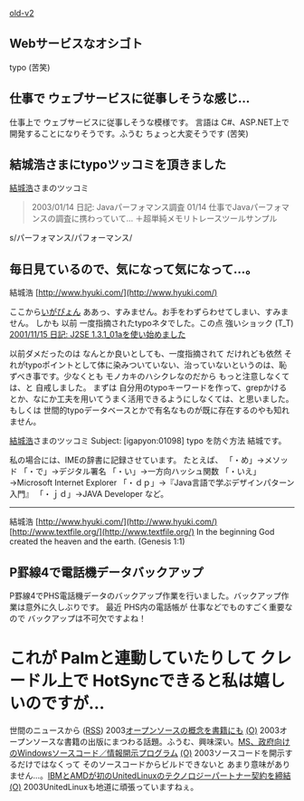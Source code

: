 [old-v2](ig030119-orig.html)

## Webサービスなオシゴト

typo (苦笑)






## 仕事で ウェブサービスに従事しそうな感じ…


仕事上で ウェブサービスに従事しそうな模様です。
言語は C#、ASP.NET上で開発することになりそうです。ふうむ ちょっと大変そうです
(苦笑)

## 結城浩さまにtypoツッコミを頂きました


[結城浩](http://www.hyuki.com/)さまのツッコミ

> 2003/01/14 日記: Javaパーフォマンス調査 01/14
> 仕事でJavaパーフォマンスの調査に携わっていて… ＋超単純メモリトレースツールサンプル

s/パーフォマンス/パフォーマンス/

毎日見ているので、気になって気になって…。
----
結城浩 [http://www.hyuki.com/](http://www.hyuki.com/)


ここから[いがぴょん](http://www.igapyon.jp/igapyon/diary/memo/memoigapyon.html)
ああっ、すみません。お手をわずらわせてしまい、すみません。
しかも 以前 一度指摘されたtypoネタでした。この点 強いショック (T_T)
[2001/11/15 日記: J2SE 1.3.1_01aを使い始めました](ig011115.html)


以前ダメだったのは なんとか良いとしても、一度指摘されて だけれども依然
それがtypoポイントとして体に染みついていない、治っていないというのは、恥ずべき事です。少なくとも
モノカキのハシクレなのだから もっと注意しなくては、と 自戒しました。
まずは 自分用のtypoキーワードを作って、grepかけるとか、なにか工夫を用いてうまく活用できるようにしなくては、と思いました。もしくは
世間的typoデータベースとかで有名なものが既に存在するのやも知れません。


[結城浩](http://www.hyuki.com/)さまのツッコミ
Subject:  [igapyon:01098] typo を防ぐ方法
結城です。

私の場合には、IMEの辞書に記録させています。
たとえば、
「・め」→メソッド
「・で」→デジタル署名
「・い」→一方向ハッシュ関数
「・いえ」→Microsoft Internet Explorer
「・ｄｐ」→『Java言語で学ぶデザインパターン入門』
「・ｊｄ」→JAVA Developer
など。

----
結城浩 [http://www.hyuki.com/](http://www.hyuki.com/)
[http://www.textfile.org/](http://www.textfile.org/)
In the beginning God created the heaven and the earth. (Genesis 1:1)


## P罫線4で電話機データバックアップ


P罫線4でPHS電話機データのバックアップ作業を行いました。バックアップ作業は意外に久しぶりです。
最近 PHS内の電話帳が 仕事などでものすごく重要なので バックアップは不可欠ですよね！
# これが Palmと連動していたりして クレードル上で HotSyncできると私は嬉しいのですが…



世間のニュースから ([RSS](ig030119-news.xml)) 2003[オープンソースの概念を書籍にも](http://www.zdnet.co.jp/news/0301/18/nebt_09.html) [(O)](http://www.zdnet.co.jp/news/0301/18/nebt_09.html) 2003オープンソースな書籍の出版にまつわる話題。ふうむ、興味深い。[MS、政府向けのWindowsソースコード／情報開示プログラム](http://www.zdnet.co.jp/news/0301/15/nebt_17.html) [(O)](http://www.zdnet.co.jp/news/0301/15/nebt_17.html) 2003ソースコードを開示するだけではなくって そのソースコードからビルドできないと あまり意味がありません…。[IBMとAMDが初のUnitedLinuxのテクノロジーパートナー契約を締結](http://linux.ascii24.com/linux/news/today/2003/01/15/641155-000.html) [(O)](http://linux.ascii24.com/linux/news/today/2003/01/15/641155-000.html) 2003UnitedLinuxも地道に頑張っていますねぇ。